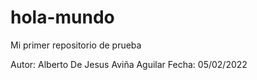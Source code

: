 # hola-mundo
Mi primer repositorio de prueba

Autor: Alberto De Jesus Aviña Aguilar
Fecha: 05/02/2022
